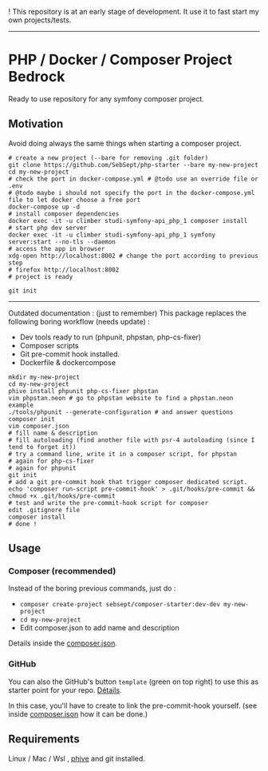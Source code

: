 ! This repository is at an early stage of development.
It use it to fast start my own projects/tests.  

---
# PHP / Docker / Composer Project Bedrock

Ready to use repository for any symfony composer project.

## Motivation

Avoid doing always the same things when starting a composer project.

```shell
# create a new project (--bare for removing .git folder)
git clone https://github.com/SebSept/php-starter --bare my-new-project
cd my-new-project
# check the port in docker-compose.yml # @todo use an override file or .env
# @todo maybe i should not specify the port in the docker-compose.yml file to let docker choose a free port
docker-compose up -d
# install composer dependencies
docker exec -it -u climber studi-symfony-api_php_1 composer install
# start php dev server
docker exec -it -u climber studi-symfony-api_php_1 symfony server:start --no-tls --daemon 
# access the app in browser
xdg-open http://localhost:8002 # change the port according to previous step
# firefox http://localhost:8002
# project is ready

git init
```



---

Outdated documentation : (just to remember)
This package replaces the following boring workflow (needs update) :
- Dev tools ready to run (phpunit, phpstan, php-cs-fixer)
- Composer scripts
- Git pre-commit hook installed.
- Dockerfile & dockercompose


```shell
mkdir my-new-project
cd my-new-project
phive install phpunit php-cs-fixer phpstan
vim phpstan.neon # go to phpstan website to find a phpstan.neon example
./tools/phpunit --generate-configuration # and answer questions
composer init
vim composer.json 
# fill name & description
# fill autoloading (find another file with psr-4 autoloading (since I tend to forget it))
# try a command line, write it in a composer script, for phpstan
# again for php-cs-fixer
# again for phpunit
git init
# add a git pre-commit hook that trigger composer dedicated script.
echo 'composer run-script pre-commit-hook' > .git/hooks/pre-commit && chmod +x .git/hooks/pre-commit
# test and write the pre-commit-hook script for composer
edit .gitignore file
composer install
# done !
```

## Usage 

### Composer (recommended)

Instead of the boring previous commands, just do :

- `composer create-project sebsept/composer-starter:dev-dev my-new-project`
- `cd my-new-project`
- Edit composer.json to add name and description

Details inside the [composer.json](composer.json).

### GitHub

You can also the GitHub's button `template` (green on top right) to use this as starter point for your repo. [Détails](https://docs.github.com/en/repositories/creating-and-managing-repositories/creating-a-repository-from-a-template).

In this case, you'll have to create to link the pre-commit-hook yourself. (see inside [composer.json](composer.json) how it can be done.)

## Requirements

Linux / Mac / Wsl , [phive](https://phar.io/) and git installed.

